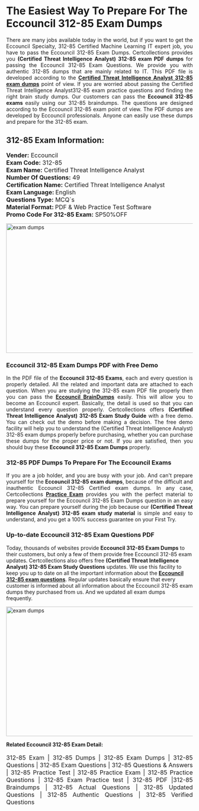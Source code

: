 <h1>The Easiest Way To Prepare For The Eccouncil 312-85 Exam Dumps</h1> <p style="text-align:justify">There are many jobs available today in the world, but if you want to get the Eccouncil Specialty, 312-85 Certified Machine Learning IT expert job, you have to pass the Eccouncil 312-85 Exam Dumps. Certcollections provides you <strong>(Certified Threat Intelligence Analyst) 312-85 exam PDF dumps</strong> for passing the Eccouncil 312-85 Exam Questions. We provide you with authentic 312-85 dumps that are mainly related to IT. This PDF file is developed according to the <a href="https://www.certsofficial.com/eccouncil/312-85-questions"><strong>Certified Threat Intelligence Analyst 312-85 exam dumps</strong></a> point of view. If you are worried about passing the Certified Threat Intelligence Analyst312-85 exam practice questions and finding the right brain study dumps. Our customers can pass the <strong>Eccouncil 312-85 exams </strong>easily using our 312-85 braindumps. The questions are designed according to the Eccouncil 312-85 exam point of view. The PDF dumps are developed by Eccouncil professionals. Anyone can easily use these dumps and prepare for the 312-85 exam.</p> <h2><strong>312-85 Exam Information:</strong></h2> <p><span style="font-size:16px"><strong>Vender:</strong> Eccouncil<br /> <strong>Exam Code:</strong> 312-85<br /> <strong>Exam Name:</strong> Certified Threat Intelligence Analyst<br /> <strong>Number Of Questions:</strong> 49<br /> <strong>Certification Name:</strong> Certified Threat Intelligence Analyst<br /> <strong>Exam Language: </strong>English<br /> <strong>Questions Type:</strong> MCQ`s<br /> <strong>Material Format: </strong>PDF & Web Practice Test Software<br /> <strong>Promo Code For 312-85 Exam:</strong> SP50%OFF</span></p> <p><a href="https://www.certsofficial.com/eccouncil/312-85-questions" rel="no-follow"><img alt="exam dumps" src="https://www.certcollections.com/uploads/content/certsofficial.jpg" style="height:350px; width:750px" /></a></p> <h3><strong>Eccouncil 312-85 Exam Dumps PDF with Free Demo</strong></h3> <p style="text-align:justify">In the PDF file of the <strong>Eccouncil 312-85 Exams</strong>, each and every question is properly detailed. All the related and important data are attached to each question. When you are studying the 312-85 exam PDF file properly then you can pass the <a href="https://www.certsofficial.com/eccouncil-dumps"><strong>Eccouncil BrainDumps</strong></a> easily. This will allow you to become an Eccouncil expert. Basically, the detail is used so that you can understand every question properly. Certcollections offers <strong>(Certified Threat Intelligence Analyst) 312-85 Exam Study Guide</strong> with a free demo. You can check out the demo before making a decision. The free demo facility will help you to understand the (Certified Threat Intelligence Analyst) 312-85 exam dumps properly before purchasing, whether you can purchase these dumps for the proper price or not. If you are satisfied, then you should buy these <strong>Eccouncil 312-85 Exam Dumps</strong> properly.</p> <h3><strong>312-85 PDF Dumps To Prepare For The Eccouncil Exams</strong></h3> <p style="text-align:justify">If you are a job holder, and you are busy with your job. And can't prepare yourself for the <strong>Eccouncil 312-85 exam dumps</strong>, because of the difficult and inauthentic Eccouncil 312-85 Certified exam dumps. In any case, Certcollections <strong><a href="https://www.certsofficial.com/">Practice Exam</a></strong> provides you with the perfect material to prepare yourself for the Eccouncil 312-85 Exam Dumps question in an easy way. You can prepare yourself during the job because our <strong>(Certified Threat Intelligence Analyst) 312-85 exam study material</strong> is simple and easy to understand, and you get a 100% success guarantee on your First Try.</p> <h3><strong>Up-to-date Eccouncil 312-85 Exam Questions PDF</strong></h3> <p>Today, thousands of websites provide <strong>Eccouncil 312-85 Exam Dumps</strong> to their customers, but only a few of them provide free Eccouncil 312-85 exam updates. Certcollections also offers free <strong>(Certified Threat Intelligence Analyst) 312-85 Exam Study Questions</strong> updates. We use this facility to keep you up to date on all the important information about the <a href="https://www.certsofficial.com/eccouncil/312-85-questions"><strong>Eccouncil 312-85 exam questions</strong></a>. Regular updates basically ensure that every customer is informed about all information about the Eccouncil 312-85 exam dumps they purchased from us. And we updated all exam dumps frequently.</p> <p><a href="https://www.certsofficial.com/eccouncil/312-85-questions"><img alt="exam dumps " src="https://www.certcollections.com/uploads/content/certsofficial2.jpg" style="height:350px; width:750px" /></a></p> <p style="text-align:justify"><span style="font-size:14px"><strong>Related Eccouncil 312-85 Exam Detail:</strong></span><br /> <br /> <span style="font-size:16px">312-85 Exam | 312-85 Dumps | 312-85 Exam Dumps | 312-85 Questions | 312-85 Exam Questions | 312-85 Questions & Answers | 312-85 Practice Test | 312-85 Practice Exam | 312-85 Practice Questions | 312-85 Exam Practice test | 312-85 PDF |312-85 Braindumps | 312-85 Actual Questions | 312-85 Updated Questions | 312-85 Authentic Questions | 312-85 Verified Questions</span></p>
